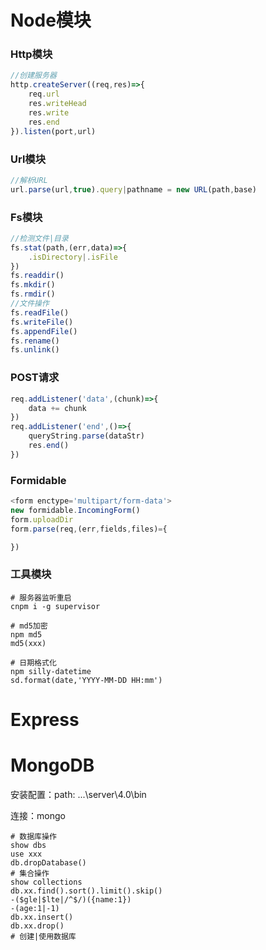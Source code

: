 # Node模块

### Http模块

```js
//创建服务器
http.createServer((req,res)=>{
    req.url
    res.writeHead
    res.write
    res.end
}).listen(port,url)
```

### Url模块

```js
//解析URL
url.parse(url,true).query|pathname = new URL(path,base)
```

### Fs模块

```js
//检测文件|目录
fs.stat(path,(err,data)=>{
    .isDirectory|.isFile
})
fs.readdir()
fs.mkdir()
fs.rmdir()
//文件操作
fs.readFile()
fs.writeFile()
fs.appendFile()
fs.rename()
fs.unlink()
```

### POST请求

```js
req.addListener('data',(chunk)=>{
    data += chunk
})
req.addListener('end',()=>{
    queryString.parse(dataStr)
    res.end()
})
```

### Formidable

```js
<form enctype='multipart/form-data'>
new formidable.IncomingForm()
form.uploadDir
form.parse(req,(err,fields,files)={

})
```

### 工具模块

```shell
# 服务器监听重启
cnpm i -g supervisor

# md5加密
npm md5
md5(xxx)

# 日期格式化
npm silly-datetime
sd.format(date,'YYYY-MM-DD HH:mm')
```

# Express

# MongoDB

安装配置：path: ...\server\4.0\bin

连接：mongo

```shell
# 数据库操作
show dbs
use xxx
db.dropDatabase()
# 集合操作
show collections
db.xx.find().sort().limit().skip() 
-($gle|$lte|/^$/)({name:1})
-(age:1|-1)
db.xx.insert()
db.xx.drop()
# 创建|使用数据库
```
